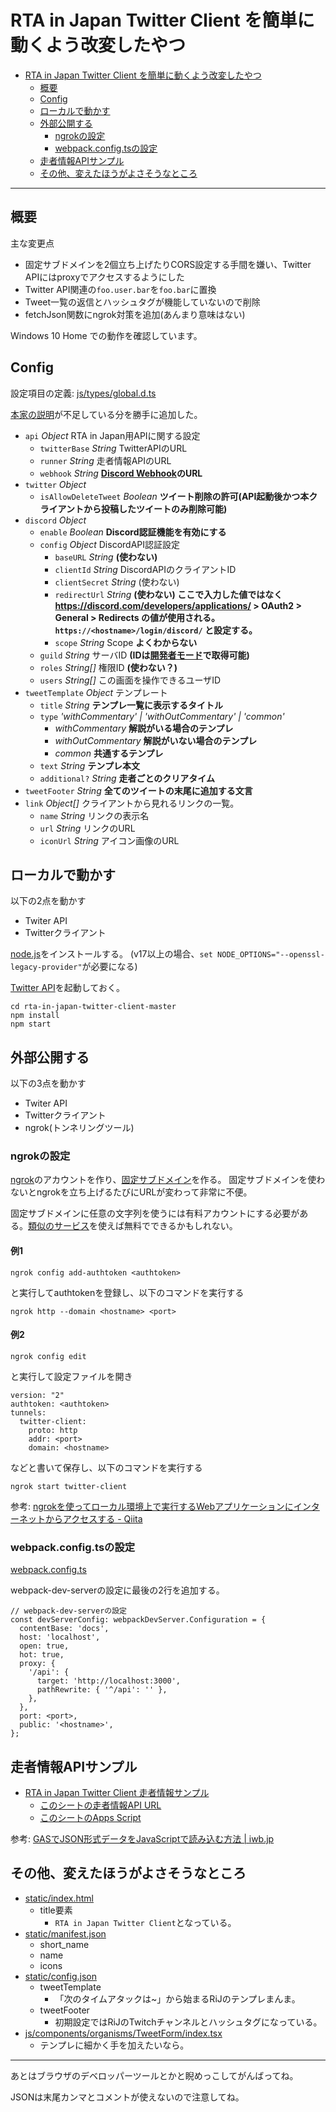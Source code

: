 # RTA in Japan Twitter Client を簡単に動くよう改変したやつ

<!-- TOC depthFrom:1 depthTo:3 insertAnchor:false orderedList:false -->

- [RTA in Japan Twitter Client を簡単に動くよう改変したやつ](#rta-in-japan-twitter-client-を簡単に動くよう改変したやつ)
  - [概要](#概要)
  - [Config](#config)
  - [ローカルで動かす](#ローカルで動かす)
  - [外部公開する](#外部公開する)
    - [ngrokの設定](#ngrokの設定)
    - [webpack.config.tsの設定](#webpackconfigtsの設定)
  - [走者情報APIサンプル](#走者情報apiサンプル)
  - [その他、変えたほうがよさそうなところ](#その他変えたほうがよさそうなところ)

<!-- /TOC -->

----

## 概要

主な変更点
- 固定サブドメインを2個立ち上げたりCORS設定する手間を嫌い、Twitter APIにはproxyでアクセスするようにした
- Twitter API関連の`foo.user.bar`を`foo.bar`に置換
- Tweet一覧の返信とハッシュタグが機能していないので削除
- fetchJson関数にngrok対策を追加(あんまり意味はない)

Windows 10 Home での動作を確認しています。

## Config

設定項目の定義: [js/types/global.d.ts](js/types/global.d.ts)

[本家の説明](https://github.com/RTAinJapan/rta-in-japan-twitter-client#config)が不足している分を勝手に追加した。

* `api` _Object_ RTA in Japan用APIに関する設定
    * `twitterBase` _String_ TwitterAPIのURL
    * `runner` _String_ 走者情報APIのURL
    * `webhook` _String_ **[Discord Webhook](https://support.discord.com/hc/ja/articles/228383668-%E3%82%BF%E3%82%A4%E3%83%88%E3%83%AB-Webhooks%E3%81%B8%E3%81%AE%E5%BA%8F%E7%AB%A0)のURL**
* `twitter` _Object_
    * `isAllowDeleteTweet` _Boolean_ **ツイート削除の許可(API起動後かつ本クライアントから投稿したツイートのみ削除可能)**
* `discord` _Object_
    * `enable` _Boolean_ **Discord認証機能を有効にする**
    * `config` _Object_ DiscordAPI認証設定
      * `baseURL` _String_ **(使わない)**
      * `clientId` _String_  DiscordAPIのクライアントID
      * `clientSecret` _String_ (使わない)
      * `redirectUrl` _String_ **(使わない) ここで入力した値ではなく https://discord.com/developers/applications/ > OAuth2 > General > Redirects の値が使用される。 `https://<hostname>/login/discord/` と設定する。**
      * `scope` _String_ Scope **よくわからない**
    * `guild` _String_ サーバID **(IDは[開発者モード](https://support.discord.com/hc/ja/articles/206346498-)で取得可能)**
    * `roles` _String[]_ 権限ID **(使わない？)**
    * `users` _String[]_ この画面を操作できるユーザID
* `tweetTemplate` _Object_ テンプレート
  * `title` _String_ **テンプレ一覧に表示するタイトル**
  * `type` _'withCommentary' | 'withOutCommentary' | 'common'_
    * _withCommentary_ **解説がいる場合のテンプレ**
    * _withOutCommentary_ **解説がいない場合のテンプレ**
    * _common_ **共通するテンプレ**
  * `text` _String_ **テンプレ本文**
  * `additional?` _String_ **走者ごとのクリアタイム**
* `tweetFooter` _String_ **全てのツイートの末尾に追加する文言**
* `link` _Object[]_ クライアントから見れるリンクの一覧。
  * `name` _String_ リンクの表示名
  * `url` _String_ リンクのURL
  * `iconUrl` _String_ アイコン画像のURL

## ローカルで動かす

以下の2点を動かす
- Twiter API
- Twitterクライアント

[node.js](https://nodejs.org/ja/download)をインストールする。
(v17以上の場合、`set NODE_OPTIONS="--openssl-legacy-provider"`が必要になる)

[Twitter API](https://github.com/pingval/rtainjapan-twitter-api-node)を起動しておく。

```
cd rta-in-japan-twitter-client-master
npm install
npm start
```

## 外部公開する

以下の3点を動かす
- Twiter API
- Twitterクライアント
- ngrok(トンネリングツール)

### ngrokの設定

[ngrok](https://ngrok.com/)のアカウントを作り、[固定サブドメイン](https://ngrok.com/blog-post/free-static-domains-ngrok-users)を作る。
固定サブドメインを使わないとngrokを立ち上げるたびにURLが変わって非常に不便。

固定サブドメインに任意の文字列を使うには有料アカウントにする必要がある。[類似のサービス](https://zenn.dev/teasy/articles/tcpexposer-intoroduction#%E9%A1%9E%E4%BC%BC%E3%82%B5%E3%83%BC%E3%83%93%E3%82%B9%E3%81%A8%E3%81%AE%E9%81%95%E3%81%84)を使えば無料でできるかもしれない。

#### 例1
```
ngrok config add-authtoken <authtoken>
```
と実行してauthtokenを登録し、以下のコマンドを実行する
```
ngrok http --domain <hostname> <port>
```
#### 例2
```
ngrok config edit
```
と実行して設定ファイルを開き
```
version: "2"
authtoken: <authtoken>
tunnels:
  twitter-client:
    proto: http
    addr: <port>
    domain: <hostname>
```
などと書いて保存し、以下のコマンドを実行する
```
ngrok start twitter-client
```

参考: [ngrokを使ってローカル環境上で実行するWebアプリケーションにインターネットからアクセスする - Qiita](https://qiita.com/rubytomato@github/items/3ffb51d60fec24863a5b)

### webpack.config.tsの設定

[webpack.config.ts](webpack.config.ts)

webpack-dev-serverの設定に最後の2行を追加する。
```
// webpack-dev-serverの設定
const devServerConfig: webpackDevServer.Configuration = {
  contentBase: 'docs',
  host: 'localhost',
  open: true,
  hot: true,
  proxy: {
    '/api': {
      target: 'http://localhost:3000',
      pathRewrite: { '^/api': '' },
    },
  },
  port: <port>,
  public: '<hostname>',
};
```

## 走者情報APIサンプル

- [RTA in Japan Twitter Client 走者情報サンプル](https://docs.google.com/spreadsheets/d/1Afw8H0lJyi2XyKzYC7zJQ5GWtweBZ-tglOR17-8clac/edit#gid=1848202960)
  - [このシートの走者情報API URL](https://script.google.com/macros/s/AKfycbyzKksbnFuRyHy0-t30Td3vHUmMLpalGBrrKNPIgGP6EtsxTph-yRYj6IzWHdm7Gq_GKw/exec)
  - [このシートのApps Script](runner-api.gs)

参考: [GASでJSON形式データをJavaScriptで読み込む方法 | iwb.jp](https://iwb.jp/javascript-json-format-data-by-google-apps-script/)

## その他、変えたほうがよさそうなところ

- [static/index.html](static/index.html)
  - title要素
    - `RTA in Japan Twitter Client`となっている。
- [static/manifest.json](static/manifest.json)
  - short_name
  - name
  - icons
- [static/config.json](static/config.json)
  - tweetTemplate
    - 「次のタイムアタックは~」から始まるRiJのテンプレまんま。
  - tweetFooter
    - 初期設定ではRiJのTwitchチャンネルとハッシュタグになっている。
- [js/components/organisms/TweetForm/index.tsx](js/components/organisms/TweetForm/index.tsx)
  - テンプレに細かく手を加えたいなら。

----

あとはブラウザのデベロッパーツールとかと睨めっこしてがんばってね。

JSONは末尾カンマとコメントが使えないので注意してね。
